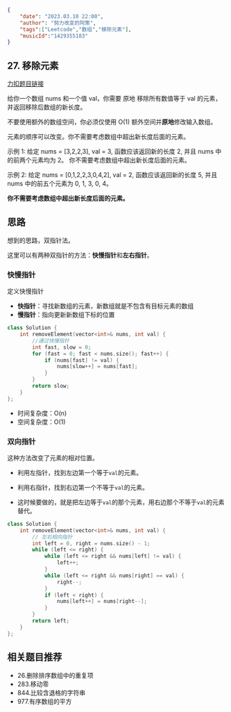 ```json
{
    "date": "2023.03.10 22:00",
    "author": "努力改变的阿策",
  	"tags":["Leetcode","数组","移除元素"],
  	"musicId":"1429355183"
}
```

## 27. 移除元素

[力扣题目链接](https://leetcode.cn/problems/remove-element/)

给你一个数组 nums 和一个值 val，你需要 原地 移除所有数值等于 val 的元素，并返回移除后数组的新长度。

不要使用额外的数组空间，你必须仅使用 O(1) 额外空间并**原地**修改输入数组。

元素的顺序可以改变。你不需要考虑数组中超出新长度后面的元素。

示例 1: 给定 nums = [3,2,2,3], val = 3, 函数应该返回新的长度 2, 并且 nums 中的前两个元素均为 2。 你不需要考虑数组中超出新长度后面的元素。

示例 2: 给定 nums = [0,1,2,2,3,0,4,2], val = 2, 函数应该返回新的长度 5, 并且 nums 中的前五个元素为 0, 1, 3, 0, 4。

**你不需要考虑数组中超出新长度后面的元素。**

## 思路

想到的思路，双指针法。

这里可以有两种双指针的方法：**快慢指针**和**左右指针**。

### 快慢指针

定义快慢指针

- **快指针**：寻找新数组的元素，新数组就是不包含有目标元素的数组
- **慢指针**：指向更新新数组下标的位置

```c++
class Solution {
	int removeElement(vector<int>& nums, int val) {
        //通过快慢指针
        int fast, slow = 0;
        for (fast = 0; fast < nums.size(); fast++) {
            if (nums[fast] != val) {
                nums[slow++] = nums[fast];
            }
        }
        return slow;
	}   
};
```

- 时间复杂度：O(n)
- 空间复杂度：O(1)

### 双向指针

这种方法改变了元素的相对位置。

- 利用左指针，找到左边第一个等于`val`的元素。

- 利用右指针，找到右边第一个不等于`val`的元素。
- 这时候要做的，就是把左边等于`val`的那个元素，用右边那个不等于`val`的元素替代。

```c++
class Solution {
    int removeElement(vector<int>& nums, int val) {
        // 左右相向指针
        int left = 0, right = nums.size() - 1;
        while (left <= right) {
            while (left <= right && nums[left] != val) {
                left++;
            }
            while (left <= right && nums[right] == val) {
                right--;
            }
            if (left < right) {
                nums[left++] = nums[right--];
            }
        }
        return left;
    }
};
```

## 相关题目推荐

- 26.删除排序数组中的重复项
- 283.移动零
- 844.比较含退格的字符串
- 977.有序数组的平方